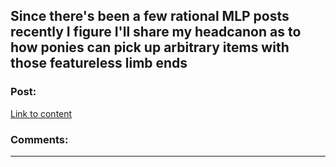 ## Since there's been a few rational MLP posts recently I figure I'll share my headcanon as to how ponies can pick up arbitrary items with those featureless limb ends

### Post:

[Link to content](https://www.youtube.com/watch?time_continue=160&v=Jj3yVf7ZUcI)

### Comments:

---

